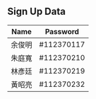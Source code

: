 ## Sign Up Data

| Name   | Password    |
|--------|-------------|
| 余俊明  | #112370117   |
| 朱庭寬  | #112370210   |
| 林彥廷  | #112370219   |
| 黃昭亮  | #112370232   |
